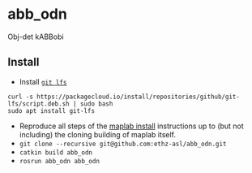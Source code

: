 # abb_odn
Obj-det kABBobi

## Install
* Install [`git lfs`](https://packagecloud.io/github/git-lfs/install)
```
curl -s https://packagecloud.io/install/repositories/github/git-lfs/script.deb.sh | sudo bash
sudo apt install git-lfs
```
* Reproduce all steps of the [maplab install](https://maplab.asl.ethz.ch/docs/develop/pages/installation/A_Installation-Ubuntu.html) instructions up to (but not including) the cloning building of maplab itself.
* `git clone --recursive git@github.com:ethz-asl/abb_odn.git`
* `catkin build abb_odn`
* `rosrun abb_odn abb_odn`
